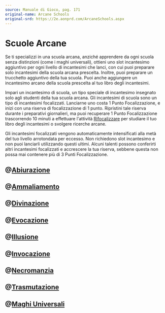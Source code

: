 ```yaml
---
source: Manuale di Gioco, pag. 171
original-name: Arcane Schools
original-srd: https://2e.aonprd.com/ArcaneSchools.aspx
---
```


# Scuole Arcane

Se ti specializzi in una scuola arcana, anziché apprendere da ogni scuola senza
distinzioni (come i maghi universali), ottieni uno slot incantesimo aggiuntivo
per ogni livello di incantesimi che lanci, con cui puoi preparare solo
incantesimi della scuola arcana prescelta. Inoltre, puoi preparare un trucchetto
aggiuntivo della tua scuola. Puoi anche aggiungere un incantesimo arcano della
scuola prescelta al tuo libro degli incantesimi.

Impari un incantesimo di scuola, un tipo speciale di incantesimo insegnato solo
agli studenti della tua scuola arcana. Gli incantesimi di scuola sono un tipo di
incantesimi focalizzati. Lanciarne uno costa 1 Punto Focalizzazione, e inizi con
una riserva di focalizzazione di 1 punto. Ripristini tale riserva durante i
preparativi giornalieri, ma puoi recuperare 1 Punto Focalizzazione trascorrendo
10 minuti a effettuare l'attività
[Rifocalizzare](/azioni/speciale/rifocalizzare) per studiare il tuo libro degli
incantesimi o svolgere ricerche arcane.

Gli incantesimi focalizzati vengono automaticamente intensificati alla metà del
tuo livello arrotondata per eccesso. Non richiedono slot incantesimo e non puoi
lanciarli utilizzando questi ultimi. Alcuni talenti possono conferirti altri
incantesimi focalizzati e accrescere la tua riserva, sebbene questa non possa
mai contenere più di 3 Punti Focalizzazione.

## @[Abiurazione](/classi/mago/scuole-arcane/abiurazione)

## @[Ammaliamento](/classi/mago/scuole-arcane/ammaliamento)

## @[Divinazione](/classi/mago/scuole-arcane/divinazione)

## @[Evocazione](/classi/mago/scuole-arcane/evocazione)

## @[Illusione](/classi/mago/scuole-arcane/illusione)

## @[Invocazione](/classi/mago/scuole-arcane/invocazione)

## @[Necromanzia](/classi/mago/scuole-arcane/necromanzia)

## @[Trasmutazione](/classi/mago/scuole-arcane/trasmutazione)

## @[Maghi Universali](/classi/mago/scuole-arcane/universale)
